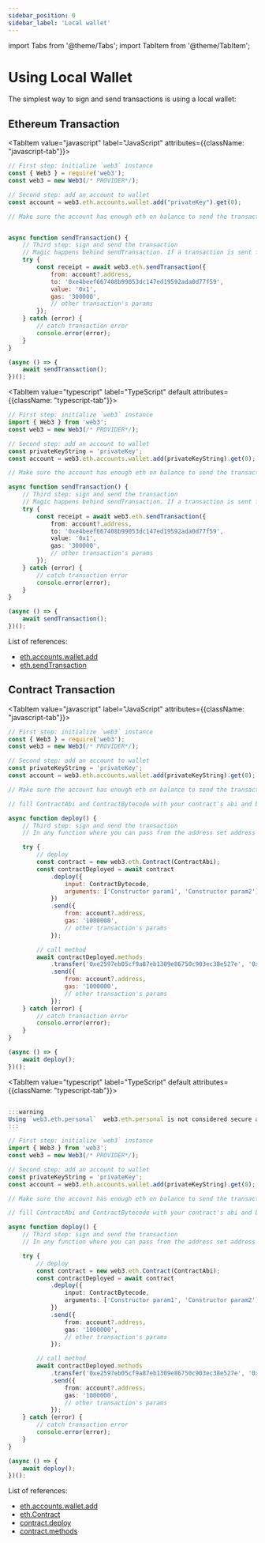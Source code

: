 ```yaml
---
sidebar_position: 0
sidebar_label: 'Local wallet'
---
```


import Tabs from '@theme/Tabs';
import TabItem from '@theme/TabItem';

# Using Local Wallet

The simplest way to sign and send transactions is using a local wallet:

## Ethereum Transaction

<Tabs groupId="prog-lang" queryString>

  <TabItem value="javascript" label="JavaScript"
  	attributes={{className: "javascript-tab"}}>

```javascript
// First step: initialize `web3` instance
const { Web3 } = require('web3');
const web3 = new Web3(/* PROVIDER*/);

// Second step: add an account to wallet
const account = web3.eth.accounts.wallet.add("privateKey").get(0);

// Make sure the account has enough eth on balance to send the transaction


async function sendTransaction() {
	// Third step: sign and send the transaction
	// Magic happens behind sendTransaction. If a transaction is sent from an account that exists in a wallet, it will be automatically signed.
	try {
		const receipt = await web3.eth.sendTransaction({
			from: account?.address,
			to: '0xe4beef667408b99053dc147ed19592ada0d77f59',
			value: '0x1',
			gas: '300000',
			// other transaction's params
		});
	} catch (error) {
		// catch transaction error
		console.error(error);
	}
}

(async () => {
	await sendTransaction();
})();
```

  </TabItem>
  
  <TabItem value="typescript" label="TypeScript" default 
  	attributes={{className: "typescript-tab"}}>

```typescript
// First step: initialize `web3` instance
import { Web3 } from 'web3';
const web3 = new Web3(/* PROVIDER*/);

// Second step: add an account to wallet
const privateKeyString = 'privateKey';
const account = web3.eth.accounts.wallet.add(privateKeyString).get(0);

// Make sure the account has enough eth on balance to send the transaction

async function sendTransaction() {
	// Third step: sign and send the transaction
	// Magic happens behind sendTransaction. If a transaction is sent from an account that exists in a wallet, it will be automatically signed.
	try {
		const receipt = await web3.eth.sendTransaction({
			from: account?.address,
			to: '0xe4beef667408b99053dc147ed19592ada0d77f59',
			value: '0x1',
			gas: '300000',
			// other transaction's params
		});
	} catch (error) {
		// catch transaction error
		console.error(error);
	}
}

(async () => {
	await sendTransaction();
})();
```

  </TabItem>
</Tabs>


List of references:

-   [eth.accounts.wallet.add](/api/web3-eth-accounts/class/Wallet#add)
-   [eth.sendTransaction](/api/web3-eth/class/Web3Eth#sendTransaction)

## Contract Transaction

<Tabs groupId="prog-lang" queryString>

  <TabItem value="javascript" label="JavaScript"
  	attributes={{className: "javascript-tab"}}>

```javascript
// First step: initialize `web3` instance
const { Web3 } = require('web3');
const web3 = new Web3(/* PROVIDER*/);

// Second step: add an account to wallet
const privateKeyString = 'privateKey';
const account = web3.eth.accounts.wallet.add(privateKeyString).get(0);

// Make sure the account has enough eth on balance to send the transaction

// fill ContractAbi and ContractBytecode with your contract's abi and bytecode

async function deploy() {
    // Third step: sign and send the transaction
    // In any function where you can pass from the address set address of the account that exists in a wallet, it will be automatically signed.

    try {
        // deploy
        const contract = new web3.eth.Contract(ContractAbi);
        const contractDeployed = await contract
            .deploy({
                input: ContractBytecode,
                arguments: ['Constructor param1', 'Constructor param2'],
            })
            .send({
                from: account?.address,
                gas: '1000000',
                // other transaction's params
            });

        // call method
        await contractDeployed.methods
            .transfer('0xe2597eb05cf9a87eb1309e86750c903ec38e527e', '0x1')
            .send({
                from: account?.address,
                gas: '1000000',
                // other transaction's params
            });
    } catch (error) {
        // catch transaction error
        console.error(error);
    }
}

(async () => {
    await deploy();
})();
```

  </TabItem>
  
  <TabItem value="typescript" label="TypeScript" default 
  	attributes={{className: "typescript-tab"}}>


```typescript

:::warning
Using `web3.eth.personal`  web3.eth.personal is not considered secure and is strongly discouraged. The personal RPC endpoints have been deprecated due to significant security issues.
:::

// First step: initialize `web3` instance
import { Web3 } from 'web3';
const web3 = new Web3(/* PROVIDER*/);

// Second step: add an account to wallet
const privateKeyString = 'privateKey';
const account = web3.eth.accounts.wallet.add(privateKeyString).get(0);

// Make sure the account has enough eth on balance to send the transaction

// fill ContractAbi and ContractBytecode with your contract's abi and bytecode

async function deploy() {
	// Third step: sign and send the transaction
	// In any function where you can pass from the address set address of the account that exists in a wallet, it will be automatically signed.

	try {
		// deploy
		const contract = new web3.eth.Contract(ContractAbi);
		const contractDeployed = await contract
			.deploy({
				input: ContractBytecode,
				arguments: ['Constructor param1', 'Constructor param2'],
			})
			.send({
				from: account?.address,
				gas: '1000000',
				// other transaction's params
			});

		// call method
		await contractDeployed.methods
			.transfer('0xe2597eb05cf9a87eb1309e86750c903ec38e527e', '0x1')
			.send({
				from: account?.address,
				gas: '1000000',
				// other transaction's params
			});
	} catch (error) {
		// catch transaction error
		console.error(error);
	}
}

(async () => {
	await deploy();
})();
```

  </TabItem>
</Tabs>


List of references:

-   [eth.accounts.wallet.add](/api/web3-eth-accounts/class/Wallet#add)
-   [eth.Contract](/api/web3-eth-contract/class/Contract)
-   [contract.deploy](/api/web3-eth-contract/class/Contract#deploy)
-   [contract.methods](/api/web3-eth-contract/class/Contract#methods)
